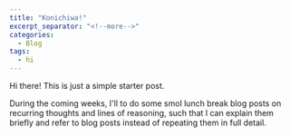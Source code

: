 ```yaml
---
title: "Konichiwa!"
excerpt_separator: "<!--more-->"
categories:
  - Blog
tags:
  - hi
---
```

Hi there! This is just a simple starter post.

During the coming weeks, I'll to do some smol lunch break blog posts on recurring thoughts and lines of reasoning, such that I can explain them briefly and refer to blog posts instead of repeating them in full detail.